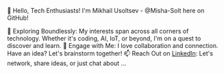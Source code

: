 👋 Hello, Tech Enthusiasts! I'm Mikhail Usoltsev - @Misha-Solt here on GitHub!

🚀 Exploring Boundlessly: My interests span across all corners of technology. Whether it's coding, AI, IoT, or beyond, I'm on a quest to discover and learn.
🤝 Engage with Me: I love collaboration and connection. Have an idea? Let's brainstorm together!
📫 Reach Out on [LinkedIn](https://www.linkedin.com/in/mikhailus): Let's network, share ideas, or just chat about ...
